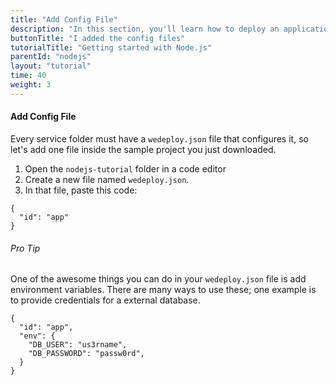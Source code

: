 ```yaml
---
title: "Add Config File"
description: "In this section, you'll learn how to deploy an application using Node.js."
buttonTitle: "I added the config files"
tutorialTitle: "Getting started with Node.js"
parentId: "nodejs"
layout: "tutorial"
time: 40
weight: 3
---
```


#### Add Config File

Every service folder must have a `wedeploy.json` file that configures it, so let's add one file inside the sample project you just downloaded.

1. Open the `nodejs-tutorial` folder in a code editor
2. Create a new file named `wedeploy.json`.
3. In that file, paste this code:

```application/json
{
  "id": "app"
}
```

<aside>

###### <span class="icon-16-star"></span> Pro Tip

One of the awesome things you can do in your `wedeploy.json` file is add environment variables. There are many ways to use these; one example is to provide credentials for a external database.

```application/json
{
  "id": "app",
  "env": {
    "DB_USER": "us3rname",
    "DB_PASSWORD": "passw0rd",
  }
}
```

</aside>
